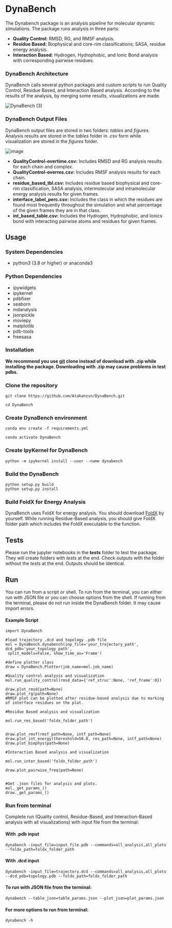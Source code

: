 # DynaBench
The Dynabench package is an analysis pipeline for molecular dynamic simulations. The package runs analysis in three parts:
* **Quality Control:** RMSD, RG, and RMSF analysis.
* **Residue Based:** Biophysical and core-rim classifications; SASA, residue energy analysis.
* **Interaction Based:** Hydrogen, Hydrophobic, and Ionic Bond analysis with corresponding pairwise residues.

### DynaBench Architecture
DynaBench calls several python packages and custom scripts to run Quality Control, Residue Based, and Interaction Based analysis. According to the results of the analysis, by merging some results, visualizations are made. 


![DynaBench (3)](https://github.com/Atakanzsn/DynaBench/assets/63709928/d71883de-b440-44a7-ad0f-defb29d7eeee)



### DynaBench Output Files
DynaBench output files are stored in two folders: *tables* and *figures*. Analysis results are stored in the *tables* folder in .csv form while visualization are stored in the *figures* folder.


![image](https://github.com/Atakanzsn/DynaBench/assets/63709928/26a37b87-5660-4df4-ba27-b76f6a76d827)

* **QualityControl-overtime.csv:** Includes RMSD and RG analysis results for each chain and complex.
* **QualityControl-overres.csv:** Includes RMSF analysis results for each chain.
* **residue_based_tbl.csv:** Includes residue based biophysical and core-rim classification, SASA analysis, intermolecular and intramolecular energy analysis results for given frames.
* **interface_label_perc.csv:** Includes the class in which the residues are found most frequently throughout the simulation and what percentage of the given frames they are in that class.
* **int_based_table.csv:** Includes the Hydrogen, Hydrophobic, and Ionics bond with interacting pairwise atoms and residues for given frames.

## Usage
### System Dependencies
* python3 (3.8 or higher) or anaconda3
### Python Dependencies
* ipywidgets
* ipykernel
* pdbfixer
* seaborn
* mdanalysis
* jsonpickle
* moviepy
* matplotlib
* pdb-tools
* freesasa

### Installation

**We recommend you use [git](https://git-scm.com/downloads) clone instead of download with .zip while installing the package. Downloading with .zip may cause problems in test pdbs.**

### Clone the repository
```
git clone https://github.com/Atakanzsn/DynaBench.git
```
```
cd DynaBench
```
### Create DynaBench environment
```
conda env create -f requirements.yml
```
```
conda activate DynaBench
```
### Create IpyKernel for DynaBench
```
python -m ipykernel install --user --name dynabench
```
### Build the DynaBench
```
python setup.py build
python setup.py install
```
### Build FoldX for Energy Analysis
DynaBench uses FoldX for energy analysis. You should download [FoldX](https://foldxsuite.crg.eu/) by yourself. While running Residue-Based analysis, you should give FoldX folder path which includes the FoldX executable to the function.

## Tests
Please run the jupyter notebooks in the **tests** folder to test the package. They will create folders with *tests* at the end. Check outputs with the folder without the *tests* at the end. Outputs should be identical.

## Run
You can run from a script or shell. To run from the terminal, you can either run with JSON file or you can choose options from the shell. If running from the terminal, please do not run inside the DynaBench folder. It may cause import errors.
#### Example Script
```
import DynaBench

#load trajectory .dcd and topology .pdb file
mol = DynaBench.dynabench(inp_file='your_trajectory_path', dcd_pdb='your_topology_path',
 split_models=False, show_time_as='Frame')

#define plotter class
draw = DynaBench.Plotter(job_name=mol.job_name)

#Quality control analysis and visualization
mol.run_quality_control(rmsd_data={'ref_struc':None, 'ref_frame':0})

draw.plot_rmsd(path=None)
draw.plot_rg(path=None)
#RMSF plot can be plotted after residue-based analysis due to marking of interface residues on the plot.

#Residue Based analysis and visualization

mol.run_res_based('foldx_folder_path')


draw.plot_rmsf(rmsf_path=None, intf_path=None)
draw.plot_int_energy(thereshold=50.0, res_path=None, intf_path=None)
draw.plot_biophys(path=None)

#Interaction Based analysis and visualization

mol.run_inter_based('foldx_folder_path')

draw.plot_pairwise_freq(path=None)


#Get .json files for analysis and plots.
mol._get_params_()
draw._get_params_()
```

### Run from terminal

Complete run (Quality control, Residue-Based, and Interaction-Based analysis with all visualizations) with input file from the terminal:
#### With .pdb input
```
dynabench -input_file=input_file.pdb --commands=all_analysis,all_plots --foldx_path=foldx_folder_path
```
#### With .dcd input
```
dynabench -input_file=trajectory.dcd --commands=all_analysis,all_plots --dcd_pdb=topology.pdb --foldx_path=foldx_folder_path
```

#### To run with JSON file from the terminal:
```
dynabench --table_json=table_params.json --plot_json=plot_params.json
```

#### For more options to run from terminal: 
```
dynabench -h
```
